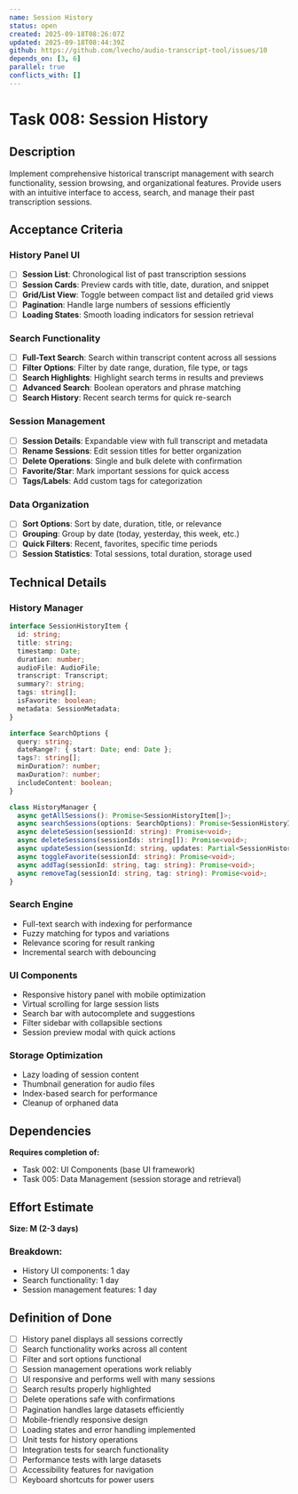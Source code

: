 ```yaml
---
name: Session History
status: open
created: 2025-09-18T08:26:07Z
updated: 2025-09-18T08:44:39Z
github: https://github.com/lvecho/audio-transcript-tool/issues/10
depends_on: [3, 6]
parallel: true
conflicts_with: []
---
```


# Task 008: Session History

## Description

Implement comprehensive historical transcript management with search functionality, session browsing, and organizational features. Provide users with an intuitive interface to access, search, and manage their past transcription sessions.

## Acceptance Criteria

### History Panel UI
- [ ] **Session List**: Chronological list of past transcription sessions
- [ ] **Session Cards**: Preview cards with title, date, duration, and snippet
- [ ] **Grid/List View**: Toggle between compact list and detailed grid views
- [ ] **Pagination**: Handle large numbers of sessions efficiently
- [ ] **Loading States**: Smooth loading indicators for session retrieval

### Search Functionality
- [ ] **Full-Text Search**: Search within transcript content across all sessions
- [ ] **Filter Options**: Filter by date range, duration, file type, or tags
- [ ] **Search Highlights**: Highlight search terms in results and previews
- [ ] **Advanced Search**: Boolean operators and phrase matching
- [ ] **Search History**: Recent search terms for quick re-search

### Session Management
- [ ] **Session Details**: Expandable view with full transcript and metadata
- [ ] **Rename Sessions**: Edit session titles for better organization
- [ ] **Delete Operations**: Single and bulk delete with confirmation
- [ ] **Favorite/Star**: Mark important sessions for quick access
- [ ] **Tags/Labels**: Add custom tags for categorization

### Data Organization
- [ ] **Sort Options**: Sort by date, duration, title, or relevance
- [ ] **Grouping**: Group by date (today, yesterday, this week, etc.)
- [ ] **Quick Filters**: Recent, favorites, specific time periods
- [ ] **Session Statistics**: Total sessions, total duration, storage used

## Technical Details

### History Manager
```typescript
interface SessionHistoryItem {
  id: string;
  title: string;
  timestamp: Date;
  duration: number;
  audioFile: AudioFile;
  transcript: Transcript;
  summary?: string;
  tags: string[];
  isFavorite: boolean;
  metadata: SessionMetadata;
}

interface SearchOptions {
  query: string;
  dateRange?: { start: Date; end: Date };
  tags?: string[];
  minDuration?: number;
  maxDuration?: number;
  includeContent: boolean;
}

class HistoryManager {
  async getAllSessions(): Promise<SessionHistoryItem[]>;
  async searchSessions(options: SearchOptions): Promise<SessionHistoryItem[]>;
  async deleteSession(sessionId: string): Promise<void>;
  async deleteSessions(sessionIds: string[]): Promise<void>;
  async updateSession(sessionId: string, updates: Partial<SessionHistoryItem>): Promise<void>;
  async toggleFavorite(sessionId: string): Promise<void>;
  async addTag(sessionId: string, tag: string): Promise<void>;
  async removeTag(sessionId: string, tag: string): Promise<void>;
}
```

### Search Engine
- Full-text search with indexing for performance
- Fuzzy matching for typos and variations
- Relevance scoring for result ranking
- Incremental search with debouncing

### UI Components
- Responsive history panel with mobile optimization
- Virtual scrolling for large session lists
- Search bar with autocomplete and suggestions
- Filter sidebar with collapsible sections
- Session preview modal with quick actions

### Storage Optimization
- Lazy loading of session content
- Thumbnail generation for audio files
- Index-based search for performance
- Cleanup of orphaned data

## Dependencies

**Requires completion of:**
- Task 002: UI Components (base UI framework)
- Task 005: Data Management (session storage and retrieval)

## Effort Estimate

**Size: M (2-3 days)**

### Breakdown:
- History UI components: 1 day
- Search functionality: 1 day
- Session management features: 1 day

## Definition of Done

- [ ] History panel displays all sessions correctly
- [ ] Search functionality works across all content
- [ ] Filter and sort options functional
- [ ] Session management operations work reliably
- [ ] UI responsive and performs well with many sessions
- [ ] Search results properly highlighted
- [ ] Delete operations safe with confirmations
- [ ] Pagination handles large datasets efficiently
- [ ] Mobile-friendly responsive design
- [ ] Loading states and error handling implemented
- [ ] Unit tests for history operations
- [ ] Integration tests for search functionality
- [ ] Performance tests with large datasets
- [ ] Accessibility features for navigation
- [ ] Keyboard shortcuts for power users
